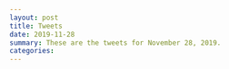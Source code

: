 ```yaml
---
layout: post
title: Tweets
date: 2019-11-28
summary: These are the tweets for November 28, 2019.
categories:
---
```


